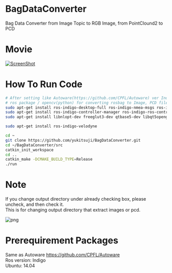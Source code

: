 # BagDataConverter
Bag Data Converter  from Image Topic to RGB Image, from PointClound2 to PCD

# Movie
[![ScreenShot](http://img.youtube.com/vi/oejMGJrsObo/0.jpg)](https://www.youtube.com/watch?v=oejMGJrsObo&feature=youtu.be)


# How To Run Code

```bash
# After setting like Autoware(https://github.com/CPFL/Autoware) ver Indigo, Ubuntu 14.04
# ros package / opencv(python) for converting rosbag to Image, PCD file.  
sudo apt-get install ros-indigo-desktop-full ros-indigo-nmea-msgs ros-indigo-nmea-navsat-driver ros-indigo-sound-play ros-indigo-jsk-visualization ros-indigo-grid-map
sudo apt-get install ros-indigo-controller-manager ros-indigo-ros-control ros-indigo-ros-controllers ros-indigo-gazebo-ros-control ros-indigo-sicktoolbox ros-indigo-sicktoolbox-wrapper ros-indigo-joystick-drivers ros-indigo-novatel-span-driver
sudo apt-get install libnlopt-dev freeglut3-dev qtbase5-dev libqt5opengl5-dev libssh2-1-dev libarmadillo-dev libpcap-dev gksu libgl1-mesa-dev

sudo apt-get install ros-indigo-velodyne

cd ~
git clone https://github.com/yukitsuji/BagDataConverter.git
cd ~/BagDataConverter/src
catkin_init_workspace
cd ..
catkin_make -DCMAKE_BUILD_TYPE=Release
./run  
```
# Note
If you change output directory under already checking box, please uncheck, and then check it.  
This is for changing output directory that extract images or pcd.  

![png](https://github.com/yukitsuji/BagDataConverter/blob/master/image_for_readme/output_dir.png)


# Prerequirement Packages
Same as Autoware <https://github.com/CPFL/Autoware>  
Ros version: Indigo  
Ubuntu: 14.04

